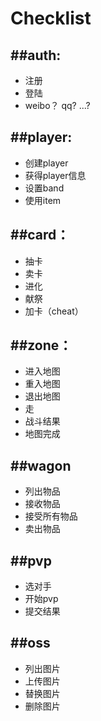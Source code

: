 Checklist
=============================

##auth:
--------------
* 注册
* 登陆
* weibo？ qq? ...?

##player:
--------------
* 创建player
* 获得player信息
* 设置band
* 使用item

##card：
--------------
* 抽卡
* 卖卡
* 进化
* 献祭
* 加卡（cheat）

##zone：
--------------
* 进入地图
* 重入地图
* 退出地图
* 走
* 战斗结果
* 地图完成

##wagon
--------------
* 列出物品
* 接收物品
* 接受所有物品
* 卖出物品

##pvp
--------------
* 选对手
* 开始pvp
* 提交结果

##oss
--------------
* 列出图片
* 上传图片
* 替换图片
* 删除图片
